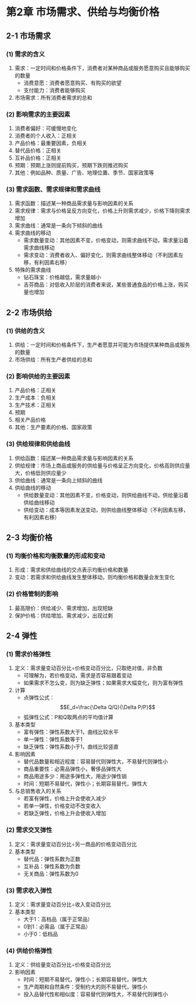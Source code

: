 # 第2章 市场需求、供给与均衡价格

## 2-1 市场需求

### (1) 需求的含义

1. 需求：一定时间和价格条件下，消费者对某种商品或服务愿意购买且能够购买的数量
   * 消费意愿：消费者愿意购买、有购买的欲望
   * 支付能力：消费者能够购买
2. 市场需求：所有消费者需求的总和

### (2) 影响需求的主要因素

1. 消费者偏好：可缓慢地变化
2. 消费者的个人收入：正相关
3. 产品价格：最重要因素，负相关
4. 替代品价格：正相关
5. 互补品价格：正相关
6. 预期：预期上涨则提前购买，预期下跌则推迟购买
7. 其他：例如品种、质量、广告、地理位置、季节、国家政策等

### (3) 需求函数、需求规律和需求曲线

1. 需求函数：描述某一种商品需求量与影响因素的关系
2. 需求规律：需求与价格呈反方向变化，价格上升则需求减少，价格下降则需求增加
3. 需求曲线：通常是一条向下倾斜的曲线
4. 需求曲线的移动
   * 需求数量变动：其他因素不变，价格变动，则需求曲线不动，需求量沿着需求曲线移动
   * 需求变动：消费者收入、偏好变化，则需求曲线整体移动（不利因素左移，有利因素右移）&#x20;
5. 特殊的需求曲线
   * 钻石珠宝：价格越低，需求量越小
   * 吉芬商品：对低收入阶层的消费者来说，某些普通食品的价格上涨，购买量也增加

## 2-2 市场供给

### (1) 供给的含义

1. 供给：一定时间和价格条件下，生产者愿意并可能为市场提供某种商品或服务的数量&#x20;
2. 市场供给：所有生产者供给的总和

### (2) 影响供给的主要因素

1. 产品价格：正相关
2. 生产成本：负相关
3. 生产技术：正相关
4. 预期
5. 相关产品价格
6. 其他：生产要素的价格、国家政策

### (3) 供给规律和供给曲线

1. 供给函数：描述某一种商品需求量与影响因素的关系
2. 供给规律：市场上商品或服务的供给量与价格呈正方向变化，价格高则供应量大，价格低则供应量少&#x20;
3. 供给曲线：通常是一条向上倾斜的曲线
4. 供给曲线的移动
   * 供给数量变动：其他因素不变，价格变动，则供给曲线不动，供给量沿着供给曲线移动
   * 供给变动：成本等因素发送变动，则供给曲线整体移动（不利因素左移，有利因素右移）

## 2-3 均衡价格

### (1) 均衡价格和均衡数量的形成和变动

1. 形成：需求和供给曲线的交点表示均衡价格和数量
2. 变动：若需求和供给曲线发生整体移动，则均衡价格和数量会发生变化

### (2) 价格管制的影响

1. 最高限价：供给减少、需求增加，出现短缺
2. 保护价格：供给增加、需求减少，出现过剩

## 2-4 弹性

### (1) 需求价格弹性

1. 定义：需求量变动百分比÷价格变动百分比，只取绝对值，非负数
   * 可理解为，若价格变动，需求是否容易跟着变动
   * 如果需求不怎么变，则为缺乏弹性；如果需求大幅变化，则为富有弹性
2. 计算
   * 点弹性公式：$$E_d=\frac{\Delta Q/Q}{\Delta P/P}$$
   * 弧弹性公式：P和Q取两点的平均值计算
3. 基本类型
   * 富有弹性：弹性系数大于1，曲线比较水平
   * 单一弹性：弹性系数等于1
   * 缺乏弹性：弹性系数小于1，曲线比较竖直
4. 影响因素
   * 替代品数量和相近程度：容易替代则弹性大，不易替代则弹性小
   * 商品重要性：必需品弹性小，奢侈品弹性大
   * 商品用途多少：用途多弹性大，用途少弹性销
   * 时间：短期不易替代，弹性小；长期容易替代，弹性大
5. 与总销售收入的关系
   * 若富有弹性，价格上升会使收入减少
   * 若单一弹性，价格变动不改变收入
   * 若缺乏弹性，价格上升会使收入增加

### (2) 需求交叉弹性

1. 定义：需求量变动百分比÷另一商品的价格变动百分比
2. 基本类型
   * 替代品：弹性系数为正数
   * 互补品：弹性系数为负数
   * 无关商品：弹性系数为0

### (3) 需求收入弹性

1. 定义：需求量变动百分比÷收入变动百分比
2. 基本类型
   * 大于1：高档品（属于正常品）
   * 0到1：必需品（属于正常品）
   * 小于0：低档品

### (4) 供给价格弹性

1. 定义：供给量变动百分比÷价格变动百分比
2. 影响因素
   * 时间：短期不易替代，弹性小；长期容易替代，弹性大
   * 生产周期和自然条件：受制约大的则不易替代，弹性小
   * 投入品替代性和相似度：容易替代则弹性大，不易替代则弹性小
